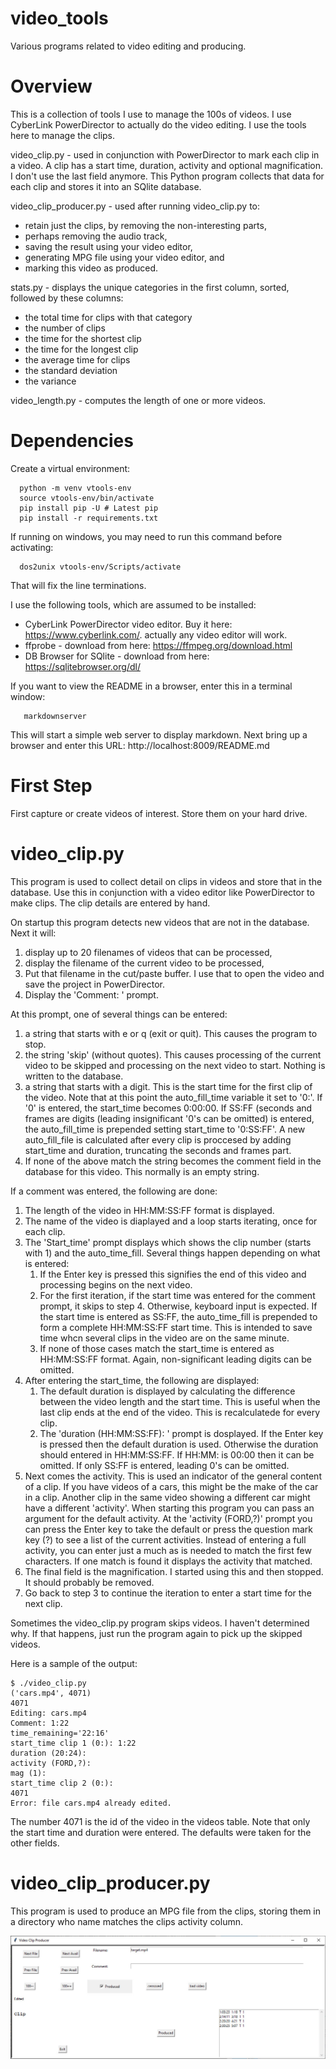 # video_tools
Various programs related to video editing and producing.

# Overview

This is a collection of tools I use to manage the 100s of videos. I
use CyberLink PowerDirector to actually do the video editing. I use
the tools here to manage the clips.

video_clip.py - used in conjunction with PowerDirector to mark each
clip in a video. A clip has a start time, duration, activity and
optional magnification. I don't use the last field anymore. This
Python program collects that data for each clip and stores it into an
SQlite database.

video_clip_producer.py - used after running video_clip.py to:

  - retain just the clips, by removing the non-interesting parts,
  - perhaps removing the audio track,
  - saving the result using your video editor,
  - generating MPG file using your video editor, and
  - marking this video as produced.

stats.py - displays the unique categories in the first column, sorted,
followed by these columns:

  - the total time for clips with that category
  - the number of clips
  - the time for the shortest clip
  - the time for the longest clip
  - the average time for clips
  - the standard deviation
  - the variance

video_length.py - computes the length of one or more videos.

# Dependencies

Create a virtual environment:

```
  python -m venv vtools-env
  source vtools-env/bin/activate
  pip install pip -U # Latest pip
  pip install -r requirements.txt
```

If running on windows, you may need to run this command before
activating:

```
  dos2unix vtools-env/Scripts/activate
```

That will fix the line terminations.


I use the following tools, which are assumed to be installed:

 - CyberLink PowerDirector video editor. Buy it here:
     https://www.cyberlink.com/. actually any video editor will work. 
 - ffprobe - download from here: https://ffmpeg.org/download.html
 - DB Browser for SQlite - download from here: https://sqlitebrowser.org/dl/


If you want to view the README in a browser, enter this in a
terminal window:

```
   markdownserver
```

This will start a simple web server to display markdown. Next bring up
a browser and enter this URL: http://localhost:8009/README.md

# First Step

First capture or create videos of interest. Store them on
your hard drive.

# video_clip.py

This program is used to collect detail on clips in videos and store
that in the database. Use this in conjunction with a video editor like
PowerDirector to make clips. The clip details are entered by hand.

On startup this program detects new videos that are not in the
database. Next it will:
  1. display up to 20 filenames of videos that can be processed,
  2. display the filename of the current video to be processed,
  3. Put that filename in the cut/paste buffer. I use that to open the
     video and save the project in PowerDirector.
  4. Display the 'Comment: ' prompt.
  
At this prompt, one of several things can be entered:
  1. a string that starts with e or q (exit or quit). This causes the
     program to stop.
  2. the string 'skip' (without quotes). This causes processing of
     the current video to be skipped and processing on the next video
     to start. Nothing is written to the database. 
  3. a string that starts with a digit. This is the start time for the
     first clip of the video. Note that at this point the
     auto_fill_time variable it set to '0:'. If '0' is entered, the
     start_time becomes 0:00:00. If SS:FF (seconds and frames are
     digits (leading insignificant '0's can be omitted) is
     entered, the auto_fill_time is prepended setting start_time to
     '0:SS:FF'. A new auto_fill_file is calculated after every clip is
     proccesed by adding start_time and duration, truncating the seconds
     and frames part.
  4. If none of the above match the string becomes the comment field
     in the database for this video. This normally is an empty
     string.

If a comment was entered, the following are done:
  1. The length of the video in HH:MM:SS:FF format is displayed.
  2. The name of the video is diaplayed and a loop starts iterating,
     once for each clip.
  3. The 'Start_time' prompt displays which shows the clip number
     (starts with 1) and the auto_time_fill. Several things happen
     depending on what is entered:
       1. If the Enter key is pressed this signifies the end of
		  this video and processing begins on the next video.
	   2. For the first iteration, if the start time was entered for
	      the comment prompt, it skips to step 4. Otherwise, keyboard
	      input is expected.  If the start time is entered as SS:FF,
          the auto_time_fill is prepended to form a complete
          HH:MM:SS:FF start time. This is intended to save time whcn
          several clips in the video are on the same minute.
	   3. If none of those cases match the start_time is entered as
          HH:MM:SS:FF format. Again, non-significant leading digits
          can be omitted.
  4. After entering the start_time, the following are displayed:
	 1. The default duration is displayed by calculating the
        difference between the video length and the start time. This
        is useful when the last clip ends at the end of the video. 
		This is recalculatede for every clip.
     2. The 'duration (HH:MM:SS:FF): ' prompt is dosplayed. If the
        Enter key is pressed then the default duration is
        used. Otherwise the duration should entered in HH:MM:SS:FF. If
        HH:MM: is 00:00 then it can be omitted. If only SS:FF is
        entered, leading 0's can be omitted.
  5. Next comes the activity. This is used an indicator of the
     general content of a clip. If you have videos of a cars, this might be the
     make of the car in a clip. Another clip in the same video showing
     a different car might have a different 'activity'. When starting
     this program you can pass an argument for the default
     activity. At the 'activity (FORD,?)' prompt you can press the
     Enter key to take the default or press the question mark key (?)
     to see a list of the current activities. Instead of entering a
     full activity, you can enter just a much as is needed to match
     the first few characters. If one match is found it displays the
     activity that matched.
  6. The final field is the magnification. I started using this and
     then stopped. It should probably be removed.
  7. Go back to step 3 to continue the iteration to enter a start time
     for the next clip.

Sometimes the video_clip.py program skips videos. I haven't determined
why. If that happens, just run the program again to pick up the
skipped videos.

Here is a sample of the output:

```
$ ./video_clip.py
('cars.mp4', 4071)
4071
Editing: cars.mp4
Comment: 1:22
time_remaining='22:16'
start_time clip 1 (0:): 1:22
duration (20:24):
activity (FORD,?):
mag (1):
start_time clip 2 (0:):
4071
Error: file cars.mp4 already edited.
```
The number 4071 is the id of the video in the videos table.
Note that only the start time and duration were entered.
The defaults were taken for the other fields.

# video_clip_producer.py

This program is used to produce an MPG file from the clips, storing
them in a directory who name matches the clips activity column.

![Alt text](video_clip_producer.jpg "a title")
